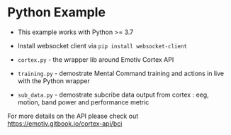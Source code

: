 # Python Example

- This example works with Python >= 3.7

- Install websocket client via  `pip install websocket-client`

- `cortex.py` - the wrapper lib around Emotiv Cortex API

- `training.py` - demostrate Mental Command training and actions in live with the Python wrapper

- `sub_data.py` - demostrate subcribe data output from cortex : eeg, motion, band power and performance metric

For more details on the API please check out https://emotiv.gitbook.io/cortex-api/bci
